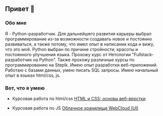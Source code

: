 ## Привет 👋

### Обо мне

Я - Python-разработчик. Для дальнейшего развития карьеры выбрал программирование из-за возможности создавать новое и постоянно развиваться, а также потому, что имел опыт в написании кода и вижу, что это моё.
Python выбран по причине стройности, красоты и постоянного улучшения языка. Прохожу курс от Нетологии "Fullstack-разработчик на Python". Также прохожу различные курсы по программированию на Stepik. Имею опыт разработки веб-приложений. Работаю с базами данных, умею писать SQL запросы.
Имею начальный опыт в языках html/css, js.

### Вот, что я умею

+ Курсовая работа по html/css [HTML и CSS: основы веб-верстки](https://github.com/Ildar2805/Course_work---html-css)

+ Курсовая работа по JS [Облачное хранилище WebCloud (UI)](https://github.com/Ildar2805/js-diplom)
